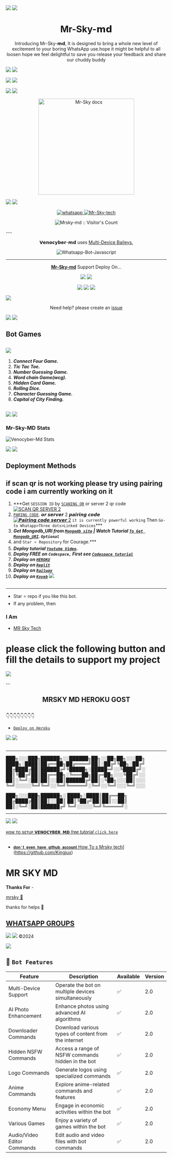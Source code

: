 <a><img src='https://i.imgur.com/LyHic3i.gif'/></a>
<a><img src='https://i.imgur.com/LyHic3i.gif'/></a>
<h1 align="center">Mr-Sky-𝗺𝗱 </h1> 
<p align="center"> Introducing Mr-Sky-𝗺𝗱, It is designed to bring a whole new level of excitement to your boring WhatsApp use.hope it might be helpful to all loosen hope we feel delightful to save you release your feedback and share our chuddy buddy </p>
<a><img src='https://i.imgur.com/LyHic3i.gif'/></a>
<a><img src='https://i.imgur.com/LyHic3i.gif'/></a>


<a><img src='https://i.imgur.com/LyHic3i.gif'/></a>
<a><img src='https://i.imgur.com/LyHic3i.gif'/></a>

<a><img src='https://i.imgur.com/LyHic3i.gif'/></a>
<a><img src='https://i.imgur.com/LyHic3i.gif'/></a>


<p align="center">
  <a href="https://github.com/mrsky-cyber/Mrsky-md">
    <img alt="Mr-Sky docs" height="300" src="https://telegra.ph/file/504b26be1bb9cf690261b.jpg">
  </a>
</p>
    
<a><img src='https://i.imgur.com/LyHic3i.gif'/></a>
<a><img src='https://i.imgur.com/LyHic3i.gif'/></a>
   
   
<p align="center">
  <a href="https://wa.me/+255715654328?text=Hi+Bro--+I+Need+Help.+I+messaged+you+from+Mrsky-md+Repo" target="_blank">
    <img alt="whatsapp" src="https://img.shields.io/badge/ Whatsapp -25D366?style=for-the-badge&logo=whatsapp&logoColor=white" />
 
  <a aria-label="Mrsky-md is free to use" href="https://github.com/mrsky-cyber/Mrsky-md" target="_blank">
    <img alt="Mr-Sky-tech" src="https://img.shields.io/youtube/channel/subscribers/UCU071AMRqcd5mfTdCgJFwPg" target="_blank" />
  </a>

</p>
<p align="center"><img src="https://profile-counter.glitch.me/{mrsky-cyber}/count.svg" alt="Mrsky-md :: Visitor's Count" /></p>
---




<p align="center"> 𝗩𝗲𝗻𝗼𝗰𝘆𝗯𝗲𝗿-𝗺𝗱 uses
  <a href="https://github.com/adiwajshing/Baileys">Multi-Device Baileys.</a>
</p>
<p align="center">
  <img title="Whatsapp-Bot-Javascript" src="https://img.shields.io/badge/Javascript-363303?style=for-the-badge&logo=javascript&logoColor=c6c631"></img>
</p>

---

<p align="center">
  <a href="https://github.com/mrsky-cyber/Mrsky-md"><b>Mr-Sky-md</b></a> Support Deploy On...
</p>

<p align="center">
  <a href="https://github.com/mrsky-cyber/Mrsky-md/blob/main/temp/deploy-on-vps.md"><img src="https://img.shields.io/badge/self hosting-3d1513?style=for-the-badge&logo=serverless&logoColor=FD5750"></a>
  <a href="https://railway.app/template/GZOvIe?referralCode=wVDLrh"><img src="https://img.shields.io/badge/railway-3e164f?style=for-the-badge&logo=railway&logoColor=0B0D0E"></a>
</p>
<p align="center">
  <a href="https://dashboard.heroku.com/new?template=https%3A%2F%2Fgithub.com%2mrsky-cyber%2Mrsky-md"><img src="https://img.shields.io/badge/heroku-9d7acc?style=for-the-badge&logo=heroku&logoColor=430098"></a>
  <a href="https://Mrsky-web01.vercel.app/replit.html"><img src="https://img.shields.io/badge/replit-253c99?style=for-the-badge&logo=replit&logoColor=F26207"></a>
  <a href="https://app.koyeb.com/apps/deploy?type=git&repository=github.com/mrsky-cyber/Mrsky-md&branch=main&env[SESSION_ID]&env[OWNER_NUMBER]=255715654328&env[MONGODB_URI]&&env[OWNER_NAME]=mrsky ᴛᴇᴄʜ&env[KOYEB_API]&env[PREFIX]=.&env[WAPRESENCE]&env[AUTO_READ_STATUS]=true&env[DISABLE_PM]=false&env[PACK_AUTHER]=whatsapp+bot&env[PACK_NAME]=Venocyber ᴛᴇᴄʜ&env[STYLE]=0&env[MODE]=private&env[READ_MESSAGE]=false&env[THEME]=MRSKY&env[WARN_COUNT]=3&env[BLOCK_JID]=null&env[TIME_ZONE]=Africa/Dodoma&name=Mrsky-tech&env[KOYEB_NAME]=Mrsky-md&env[SUDO]=null&env[THUMB_IMAGE]=https://github.com/mrsky-cyber/Mrsk-md"><img src="https://img.shields.io/badge/koyeb-033604?style=for-the-badge&logo=koyeb&logoColor=white"></a>
</p>
  <a href="https://youtube.com/shorts/b6zv1n6DTEM"><img src="https://img.shields.io/badge/CodeSpace-green?colorA=%23ff000&colorB=%23017e40&style=for-the-badge&logo=git&logoColor=white"></a>
</p>
<p align="center">Need help? please create an <a href="https://github.com/mrsky-cyber/Mrsk-md/issues">issue</a></p>

 



<a><img src='https://i.imgur.com/LyHic3i.gif'/></a>
<a><img src='https://i.imgur.com/LyHic3i.gif'/></a>
## Bot Games
<a><img src='https://i.imgur.com/LyHic3i.gif'/></a>
---
1. ***Connect Four Game.***
2.  ***Tic Tac Toe.***
3.  ***Number Guessing Game.***
4.  ***Word chain Game(wcg).***
5.  ***Hidden Card Game.***
6.  ***Rolling Dice.***
7.  ***Character Guessing Game.***
8.  ***Capital of City Finding.***
##
<a><img src='https://i.imgur.com/LyHic3i.gif'/></a>
<a><img src='https://i.imgur.com/LyHic3i.gif'/></a>

 



<h3>Mr-Sky-MD Stats</h3>

![Venocyber-Md Stats](https://github-readme-stats.vercel.app/api/pin/?username=mrsky-cyber&repo=Mrsky-md&show_owner=true&theme=dark)


    
   <a><img src='https://i.imgur.com/LyHic3i.gif'/></a>
   <a><img src='https://i.imgur.com/LyHic3i.gif'/></a>
## Deployment Methods
if scan qr is not working please try using pairing code i am currently working on it
---
1.  ***Get `SESSION ID` by [`SCANING QR`](https://venocyber-qr-ce49794175c5.herokuapp.com/) or server 2 qr code
    <br>
<a href="https://venocyber-md-qr.onrender.com"><img title="SCAN QR SERVER 2" src="https://img.shields.io/badge/GET SESSION-h?color=darkblue&style=for-the-badge&logo=msi"></a>
2.  [`PARING CODE`](https://venocybersessiong-1431c6f72219.herokuapp.com/pair). 𝙤𝙧 𝙨𝙚𝙧𝙫𝙚𝙧 2 𝙥𝙖𝙞𝙧𝙞𝙣𝙜 𝙘𝙤𝙙𝙚
    <br>
<a href="https://venocyber-md-session-oz6r.onrender.com/pair"><img title="𝙋𝙖𝙞𝙧𝙞𝙣𝙜 𝙘𝙤𝙙𝙚 𝙨𝙚𝙧𝙫𝙚𝙧 2" src="https://img.shields.io/badge/𝙥𝙖𝙞𝙧𝙞𝙣𝙜 𝙘𝙤𝙙𝙚 𝙨𝙚𝙧𝙫𝙚𝙧 2-h?color=green&style=for-the-badge&logo=msi"></a>
`it is currently powerful working`
Then `Go-to Whatapp>Three dots>Linked Devices`***
3.  ***Get Mongodb_URI from [`Mongodb site`](https://www.mongodb.com/) | Watch Tutorial [`To Get Mongodb_URI`](https://youtube.com/shorts/b6zv1n6DTEM). `Optional`***
5. and `Star ⭐ Repository` for Courage.***
8.  ***Deploy tutorial [`Youtube Video`](https://youtu.be/6rnftFl0fAI).***
9.  ***Deploy FREE on `Codespace,` First see [`Codespace tutorial`](https://youtu.be/3NdJb6_1cJM)***
10.  ***Deploy on [`HEROKU`](https://dashboard.heroku.com/new?template=https%3A%2F%2Fgithub.com%2Fmrsky-cyber%2FMrsky-md)***
12.  ***Deploy on [`Replit`](https://replit.com/github/mrsky-cyber/Mrsky-md)***
11.  ***Deploy on [`Railway`](https://railway.app/template/GZOvIe?referralCode=wVDLrh)***
12.  ***Deploy on [`Koyeb`](https://app.koyeb.com/apps/deploy?type=git&repository=github.com/mrsky-cyber/Mrsky-md&branch=main&env[SESSION_ID]&env[OWNER_NUMBER]=255715654328env[MONGODB_URI]&&env[OWNER_NAME]=Mrsky&env[KOYEB_API]&env[PREFIX]=.&env[WAPRESENCE]&env[AUTO_READ_STATUS]=false&env[DISABLE_PM]=false&env[PACK_AUTHER]=whatsapp+bot&env[PACK_NAME]=Mrsky+md&env[STYLE]=0&env[MODE]=private&env[READ_MESSAGE]=false&env[THEME]=MRSKY&env[WARN_COUNT]=3&env[BLOCK_JID]=null&env[TIME_ZONE]=Africa/Dodoma&name=Mrsky-Md&env[KOYEB_NAME]=suhail-md&env[SUDO]=null&env[THUMB_IMAGE]=https://telegra.ph/file/504b26be1bb9cf690261b.jpg)***
<a><img src='https://i.imgur.com/LyHic3i.gif'/></a>
##
---




- Star ⭐ repo if you like this bot.
- If any problem, then 


### I Am
- [MR Sky Tech](https://github.com/mrsky-cyber) 

# please click the following button  and  fill the details to support my project


<a href="https://www.buymeacoffee.com/venocyber"><img src="https://img.buymeacoffee.com/button-api/?text=Support this project&emoji=&slug=venocyber&button_colour=5F7FFF&font_colour=ffffff&font_family=Arial&outline_colour=000000&coffee_colour=FFDD00" /></a>

--


<h2 align="center">  MRSKY MD HEROKU GOST
</h2>
   
## 
👇👇👇👇👇👇👇👇
- [`Deploy on Heroku`]( https://dashboard.heroku.com/new?template=https://github.com/mrsky-cyber/Mrsky-md)


<a><img src='https://i.imgur.com/LyHic3i.gif'/></a>
<a><img src='https://i.imgur.com/LyHic3i.gif'/></a>
##
---
███╗░░░███╗██████╗░░██████╗██╗░░██╗██╗░░░██╗
████╗░████║██╔══██╗██╔════╝██║░██╔╝╚██╗░██╔╝
██╔████╔██║██████╔╝╚█████╗░█████═╝░░╚████╔╝░
██║╚██╔╝██║██╔══██╗░╚═══██╗██╔═██╗░░░╚██╔╝░░
██║░╚═╝░██║██║░░██║██████╔╝██║░╚██╗░░░██║░░░
╚═╝░░░░░╚═╝╚═╝░░╚═╝╚═════╝░╚═╝░░╚═╝░░░╚═╝░░░

███╗░░░███╗██████╗░
████╗░████║██╔══██╗
██╔████╔██║██║░░██║
██║╚██╔╝██║██║░░██║
██║░╚═╝░██║██████╔╝
╚═╝░░░░░╚═╝╚═════╝░

---

<a><img src='https://i.imgur.com/LyHic3i.gif'/></a>
<a><img src='https://i.imgur.com/LyHic3i.gif'/></a>


[ʜᴏᴡ ᴛᴏ sᴇᴛᴜᴘ `𝗩𝗘𝗡𝗢𝗖𝗬𝗕𝗘𝗥 𝗠𝗗` 𝑓𝑟𝑒𝑒 𝑡𝑢𝑡𝑜𝑟𝑖𝑎𝑙 `𝚌𝚕𝚒𝚌𝚔 𝚑𝚎𝚛𝚎`](https://youtu.be/1wNVPsZ98Mo?si=jZSXgdBRyA00kjKl)
 
  ##
  
  * [`𝐝𝐨𝐧'𝐭 𝐞𝐯𝐞𝐧 𝐡𝐚𝐯𝐞 𝐠𝐢𝐭𝐡𝐮𝐛 𝐚𝐜𝐜𝐨𝐮𝐧𝐭` How To s
Mrsky tech](https://readme-typing-svg.demolab.com?font=Anton&size=30&pause=998&color=F51FFF&background=F7F2F20A&vCenter=true&random=false&width=465&lines=thank+you%F0%9F%91%8B!;for+using+MrSky+md;🙏;🙏+✍🏾;🥰)](https://github.com/Kingjux)

<h1>MR SKY MD</h1> 
<b>Thanks For</b> -

 [mrsky 💖](https://wa.link/bcv9am) 
 
 thanks for helps 💖

 ## [ WHATSAPP GROUPS ](https://chat.whatsapp.com/IveQVlzOl6a5DKil74rmM3)
<a><img src='https://i.imgur.com/LyHic3i.gif'/></a>
<a><img src='https://i.imgur.com/LyHic3i.gif'/></a>
©2024

<a><img src='https://i.imgur.com/LyHic3i.gif'/></a>




## 🚀 `Bot Features`
| Feature                          | Description                                             | Available    | Version    |
| ---------------------------------| ------------------------------------------------------- | ------------ | ---------- |
| Multi-Device Support             | Operate the bot on multiple devices simultaneously     | ✅           | 2.0        |
| AI Photo Enhancement             | Enhance photos using advanced AI algorithms            | ✅           | 2.0        |
| Downloader Commands              | Download various types of content from the internet     | ✅           | 2.0        |
| Hidden NSFW Commands             | Access a range of NSFW commands hidden in the bot       | ✅           | 2.0        |
| Logo Commands                    | Generate logos using specialized commands               | ✅           | 2.0        |
| Anime Commands                   | Explore anime-related commands and features              | ✅           | 2.0        |
| Economy Menu                     | Engage in economic activities within the bot            | ✅           | 2.0        |
| Various Games                    | Enjoy a variety of games within the bot                 | ✅           | 2.0        |
| Audio/Video Editor Commands      | Edit audio and video files with bot commands            | ✅           | 2.0        |
<br/>
</div>










